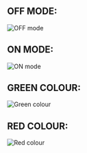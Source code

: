 ## OFF MODE:
![OFF mode](https://user-images.githubusercontent.com/101382503/168242892-f0ab5ae7-dacb-4936-b9d9-cd5354904b8d.png)

## ON MODE:
![ON mode](https://user-images.githubusercontent.com/101382503/168242999-ff64063d-ea04-49dc-a264-b9168ea94cb8.png)

## GREEN COLOUR:
![Green colour](https://user-images.githubusercontent.com/101382503/168243077-a9879892-7bc8-4729-b0be-42f0ff477ffd.png)

## RED COLOUR:
![Red colour](https://user-images.githubusercontent.com/101382503/168243995-e32a67a0-4f28-460c-832e-cb8f250fe3bb.png)




